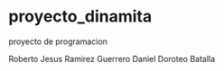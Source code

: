 # proyecto_dinamita
proyecto de programacion

Roberto Jesus Ramirez Guerrero
Daniel Doroteo Batalla
